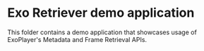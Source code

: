# Exo Retriever demo application #

This folder contains a demo application that showcases usage of ExoPlayer's
Metadata and Frame Retrieval APIs.
